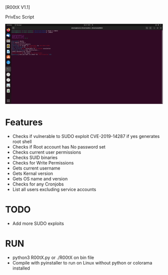
[R00tX V1.1]

PrivEsc Script

<img src="https://github.com/darkseid-security/R00tX/blob/main/img/R00tX2.png">

Features
============
 + Checks if vulnerable to SUDO exploit CVE-2019-14287 if yes generates root shell
 + Checks if Root account has No password set
 + Checks current user permissions
 + Checks SUID binaries
 + Checks for Write Permissions 
 + Gets current username
 + Gets Kernal version
 + Gets OS name and version
 + Checks for any Cronjobs
 + List all users excluding service accounts
 
TODO
============
 + Add more SUDO exploits
 
RUN
============
 + python3 R00tX.py or ./R00tX on bin file
 + Compile with pyinstaller to run on Linux without python or colorama installed

